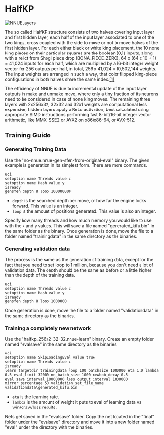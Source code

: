 # HalfKP
![NNUELayers](https://raw.githubusercontent.com/EarlyEdition/EarlyEdition/main/NNUELayers.png)

The so called HalfKP structure consists of two halves covering input layer and first hidden layer, each half of the input layer associated to one of the two kings, cross coupled with the side to move or not to move halves of the first hidden layer. For each either black or white king placement, the 10 none king pieces on their particular squares are the boolean {0,1} inputs, along with a relict from Shogi piece drop (BONA_PIECE_ZERO), 64 x (64 x 10 + 1) = 41,024 inputs for each half, which are multiplied by a 16-bit integer weight vector for 256 outputs per half, in total, 256 x 41,024 = 10,502,144 weights. The input weights are arranged in such a way, that color flipped king-piece configurations in both halves share the same index.[[1]](http://www.talkchess.com/forum3/viewtopic.php?f=7&t=75506&start=7)

The efficiency of NNUE is due to incremental update of the input layer outputs in make and unmake move, where only a tiny fraction of its neurons need to be considered in case of none king moves. The remaining three layers with 2x256x32, 32x32 and 32x1 weights are computational less expensive, hidden layers apply a ReLu activation, best calculated using appropriate SIMD instructions performing fast 8-bit/16-bit integer vector arithmetic, like MMX, SSE2 or AVX2 on x86/x86-64, or AVX-512.

## Training Guide
### Generating Training Data
Use the "no-nnue.nnue-gen-sfen-from-original-eval" binary. The given example is generation in its simplest form. There are more commands. 
```
uci
setoption name Threads value x
setoption name Hash value y
isready
gensfen depth 8 loop 100000000
```
- `depth` is the searched depth per move, or how far the engine looks forward. This value is an integer.
- `loop` is the amount of positions generated. This value is also an integer.

Specify how many threads and how much memory you would like to use with the `x` and `y` values.
This will save a file named "generated_kifu.bin" in the same folder as the binary. Once generation is done, move the file to a folder named "trainingdata" in the same directory as the binaries.
### Generating validation data
The process is the same as the generation of training data, except for the fact that you need to set loop to 1 million, because you don't need a lot of validation data. The depth should be the same as before or a little higher than the depth of the training data. 
```
uci
setoption name Threads value x
setoption name Hash value y
isready
gensfen depth 8 loop 1000000
```
Once generation is done, move the file to a folder named "validationdata" in the same directory as the binaries.
### Training a completely new network
Use the "halfkp_256x2-32-32.nnue-learn" binary. Create an empty folder named "evalsave" in the same directory as the binaries.
```
uci
setoption name SkipLoadingEval value true
setoption name Threads value x
isready
learn targetdir trainingdata loop 100 batchsize 1000000 eta 1.0 lambda 0.5 eval_limit 32000 nn_batch_size 1000 newbob_decay 0.5 eval_save_interval 10000000 loss_output_interval 1000000 mirror_percentage 50 validation_set_file_name validationdata\generated_kifu.bin
```
- `eta` is the learning rate.
- `lambda` is the amount of weight it puts to eval of learning data vs win/draw/loss results.

Nets get saved in the "evalsave" folder. Copy the net located in the "final" folder under the "evalsave" directory and move it into a new folder named "eval" under the directory with the binaries.
